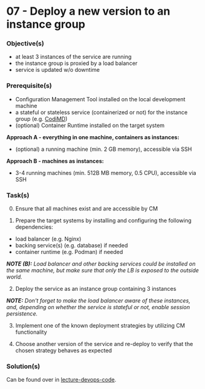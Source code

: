 07 - Deploy a new version to an instance group
==============================================


### Objective(s)

* at least 3 instances of the service are running
* the instance group is proxied by a load balancer
* service is updated w/o downtime


### Prerequisite(s)

* Configuration Management Tool installed on the local development machine
* a stateful or stateless service (containerized or not) for the instance group (e.g. [CodiMD](https://github.com/hackmdio/codimd)) 
* (optional) Container Runtime installed on the target system

__Approach A - everything in one machine, containers as instances:__
* (optional) a running machine (min. 2 GB memory), accessible via SSH

__Approach B - machines as instances:__
* 3-4 running machines (min. 512B MB memory, 0.5 CPU), accessible via SSH


### Task(s)

0. Ensure that all machines exist and are accessible by CM

1. Prepare the target systems by installing and configuring the following dependencies:
  * load balancer (e.g. Nginx)
  * backing service(s) (e.g. database) if needed
  * container runtime (e.g. Podman) if needed

*__NOTE (B):__ Load balancer and other backing services could be installed on the same machine, but make sure that
only the LB is exposed to the outside world.*

2. Deploy the service as an instance group containing 3 instances

*__NOTE:__ Don't forget to make the load balancer aware of these instances, and, depending on whether the service
is stateful or not, enable session persistence.*

3. Implement one of the known deployment strategies by utilizing CM functionality

4. Choose another version of the service and re-deploy to verify that the chosen strategy behaves as expected


### Solution(s)

Can be found over in [lecture-devops-code](https://github.com/lucendio/lecture-devops-code/tree/master/tutorials-solutions/07_deploy-to-instance-group).

